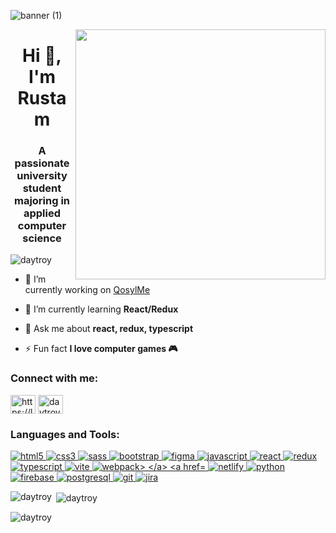 ![banner (1)](https://github.com/DayTroy/DayTroy/assets/70051506/36f119bf-dfa4-43ae-9203-c323fb1c9ca3)

<img align="right" src="https://fastrp.ru/uploads/monthly_2022_07/kartinki-dlya-stima-1.thumb.gif.5dcb4f7729b4b49362e67bdc389733d5.gif" width="400"/>

<h1 align="center" href="">Hi 👋, I'm Rustam</h1>
<h3 align="center">A passionate university student majoring in applied computer science</h3>

<p align="left"> <img src="https://komarev.com/ghpvc/?username=daytroy&label=Profile%20views&color=0e75b6&style=flat" alt="daytroy" /> </p>

- 🔭 I’m currently working on [QosylMe](https://qosyl.me/)

- 🌱 I’m currently learning **React/Redux**

- 💬 Ask me about **react, redux, typescript**

- ⚡ Fun fact **I love computer games 🎮**

<h3 align="left">Connect with me:</h3>
<p align="left">
<a href="https://linkedin.com/in/sultonovrustam2003" target="blank"><img align="center" src="https://raw.githubusercontent.com/rahuldkjain/github-profile-readme-generator/master/src/images/icons/Social/linked-in-alt.svg" alt="https://linkedin.com/in/sultonovrustam2003" height="30" width="40" /></a>
<a href="https://www.leetcode.com/daytroy" target="blank"><img align="center" src="https://raw.githubusercontent.com/rahuldkjain/github-profile-readme-generator/master/src/images/icons/Social/leet-code.svg" alt="daytroy" height="30" width="40" /></a>
</p>

<h3 align="left">Languages and Tools:</h3>

<p align="left"> 
  <a href="https://www.w3.org/html/" target="_blank" rel="noreferrer"> 
    <img src="https://img.shields.io/badge/HTML5-E34F26?style=for-the-badge&logo=html5&logoColor=white" alt="html5" /> 
  </a> 
  <a href="https://www.w3schools.com/css/" target="_blank" rel="noreferrer"> 
    <img src="https://img.shields.io/badge/CSS3-237bb9?style=for-the-badge&logo=css3&logoColor=white" alt="css3" /> 
  </a> 
  <a href="https://sass-lang.com" target="_blank" rel="noreferrer"> 
    <img src="https://img.shields.io/badge/Sass-CC6699?style=for-the-badge&logo=sass&logoColor=white" alt="sass"/> 
  </a> 
  <a href="https://getbootstrap.com" target="_blank" rel="noreferrer"> 
    <img src="https://img.shields.io/badge/Bootstrap-563D7C?style=for-the-badge&logo=bootstrap&logoColor=white" alt="bootstrap"/> 
  </a> 
  <a href="https://www.figma.com/" target="_blank" rel="noreferrer"> 
    <img src="https://img.shields.io/badge/Figma-000000?style=for-the-badge&logo=figma&logoColor=white" alt="figma" /> 
  </a> 
  <a href="https://developer.mozilla.org/en-US/docs/Web/JavaScript" target="_blank" rel="noreferrer"> 
    <img src="https://img.shields.io/badge/JavaScript-323330?style=for-the-badge&logo=javascript&logoColor=F7DF1E" alt="javascript" /> 
  </a> 
  <a href="https://reactjs.org/" target="_blank" rel="noreferrer"> 
    <img src="https://img.shields.io/badge/React-20232A?style=for-the-badge&logo=react&logoColor=61DAFB" alt="react"/> 
  </a> 
  <a href="https://redux.js.org" target="_blank" rel="noreferrer"> 
    <img src="https://img.shields.io/badge/Redux-593D88?style=for-the-badge&logo=redux&logoColor=white" alt="redux" /> 
  </a> 
  <a href="https://www.typescriptlang.org/" target="_blank" rel="noreferrer"> 
    <img src="https://img.shields.io/badge/TypeScript-007ACC?style=for-the-badge&logo=typescript&logoColor=white" alt="typescript"/> 
  </a> 
  <a href="https://vitejs.dev/" target="_blank" rel="noreferrer"> 
    <img src="https://img.shields.io/badge/Vite-B73BFE?style=for-the-badge&logo=vite&logoColor=FFD62E" alt="vite"/> 
  </a>
  <a href="https://webpack.js.org/" target="_blank" rel="noreferrer"> 
    <img src="https://img.shields.io/badge/Webpack-8DD6F9?style=for-the-badge&logo=Webpack&logoColor=white" alt="webpack> 
  </a>
  <a href="https://www.netlify.com/" target="_blank" rel="noreferrer"> 
    <img src="https://img.shields.io/badge/Netlify-00C7B7?style=for-the-badge&logo=netlify&logoColor=white" alt="netlify"/> 
  </a>
  <a href="https://www.python.org" target="_blank" rel="noreferrer"> 
    <img src="https://img.shields.io/badge/Python-FFD43B?style=for-the-badge&logo=python&logoColor=blue" alt="python"/> 
  </a>
  <a href="https://firebase.google.com/" target="_blank" rel="noreferrer"> 
    <img src="https://img.shields.io/badge/firebase-ffca28?style=for-the-badge&logo=firebase&logoColor=black" alt="firebase" /> 
  </a>
  <a href="https://www.postgresql.org" target="_blank" rel="noreferrer"> 
    <img src="https://img.shields.io/badge/PostgreSQL-316192?style=for-the-badge&logo=postgresql&logoColor=white" alt="postgresql"/> 
  </a> 
  <a href="https://git-scm.com/" target="_blank" rel="noreferrer"> 
    <img src="https://img.shields.io/badge/GIT-E44C30?style=for-the-badge&logo=git&logoColor=white" alt="git" /> 
  </a>
  <a href="https://www.atlassian.com/" target="_blank" rel="noreferrer"> 
    <img src="https://img.shields.io/badge/jira-%230A0FFF.svg?style=for-the-badge&logo=jira&logoColor=white" alt="jira" /> 
  </a>
</p>

<p><img align="left" src="https://github-readme-stats.vercel.app/api/top-langs?username=daytroy&show_icons=true&locale=en&layout=compact" alt="daytroy" /></p>

<p>&nbsp;<img align="center" src="https://github-readme-stats.vercel.app/api?username=daytroy&show_icons=true&locale=en" alt="daytroy" /></p>

<p><img align="center" src="https://github-readme-streak-stats.herokuapp.com/?user=daytroy&" alt="daytroy" /></p>
